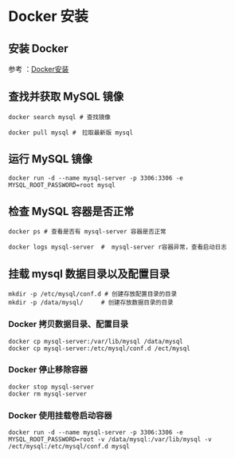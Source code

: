# Docker 安装

## 安装 Docker 

参考 ：[Docker安装](/devops/docker/)

## 查找并获取 MySQL 镜像

```shell
docker search mysql # 查找镜像

docker pull mysql #　拉取最新版 mysql
```


## 运行 MySQL 镜像 

```shell
docker run -d --name mysql-server -p 3306:3306 -e MYSQL_ROOT_PASSWORD=root mysql
```
## 检查 MySQL 容器是否正常

```shell
docker ps # 查看是否有 mysql-server 容器是否正常

docker logs mysql-server  #  mysql-server r容器异常，查看启动日志
```

## 挂载 mysql 数据目录以及配置目录
```shell
mkdir -p /etc/mysql/conf.d # 创建存放配置目录的目录
mkdir -p /data/mysql/     # 创建存放数据目录的目录
```

### Docker 拷贝数据目录、配置目录
```shell
docker cp mysql-server:/var/lib/mysql /data/mysql
docker cp mysql-server:/etc/mysql/conf.d /ect/mysql
```

### Docker 停止移除容器
```shell
docker stop mysql-server
docker rm mysql-server
```
### Docker 使用挂载卷启动容器 
```
docker run -d --name mysql-server -p 3306:3306 -e MYSQL_ROOT_PASSWORD=root -v /data/mysql:/var/lib/mysql -v /ect/mysql:/etc/mysql/conf.d mysql
```